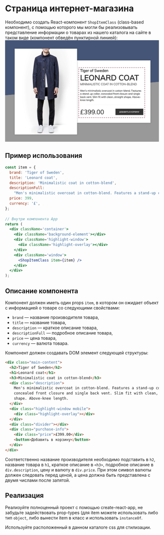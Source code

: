 # Страница интернет-магазина

Необходимо создать React-компонент `ShopItemClass` (class-based компонент), с помощью которого мы могли бы реализовывать представление информации о товарах из нашего каталога на сайте в таком виде (компонент обведён пунктирной линией):
![Внешний вид страницы после реализации компонента](./assets/preview.png)

## Пример использования

```jsx
const item = {
  brand: 'Tiger of Sweden',
  title: 'Leonard coat',
  description: 'Minimalistic coat in cotton-blend',
  descriptionFull:
    "Men's minimalistic overcoat in cotton-blend. Features a stand-up collar, concealed front closure and single back vent. Slim fit with clean, straight shape. Above-knee length.",
  price: 399,
  currency: '£',
};

// Внутри компонента App
return (
  <div className='container'>
    <div className='background-element'></div>
    <div className='highlight-window'>
      <div className='highlight-overlay'></div>
    </div>
    <div className='window'>
      <ShopItemClass item={item} />
    </div>
  </div>
);
```

## Описание компонента

Компонент должен иметь один props `item`, в котором он ожидает объект с информацией о товаре со следующими свойствами:

- `brand` — название производителя товара,
- `title` — название товара,
- `description` — краткое описание товара,
- `descriptionFull` — подробное описание товара,
- `price` — цена товара,
- `currency` — валюта товара.

Компонент должен создавать DOM элемент следующей структуры:

```html
<div class="main-content">
  <h2>Tiger of Sweden</h2>
  <h1>Leonard coat</h1>
  <h3>Minimalistic coat in cotton-blend</h3>
  <div class="description">
    Men's minimalistic overcoat in cotton-blend. Features a stand-up collar,
    concealed front closure and single back vent. Slim fit with clean, straight
    shape. Above-knee length.
  </div>
  <div class="highlight-window mobile">
    <div class="highlight-overlay"></div>
  </div>
  <div class="divider"></div>
  <div class="purchase-info">
    <div class="price">£399.00</div>
    <button>Добавить в корзину</button>
  </div>
</div>
```

Соответственно название производителя необходимо подставить в `h2`, название товара в `h1`, краткое описание в `<h3>`, подробное описание в `div.description`, цену и валюту в `div.price`. При этом символ валюты должен следовать перед ценой, а цена должна быть представлена с двумя числами после запятой.

## Реализация

Реализуйте полноценный проект с помощью create-react-app, не забудьте задействовать prop-types (для item можете использовать либо тип `object`, либо вынести item в класс и использовать `instanceOf`.

Используйте расположенный в данном каталоге css для стилизации.
